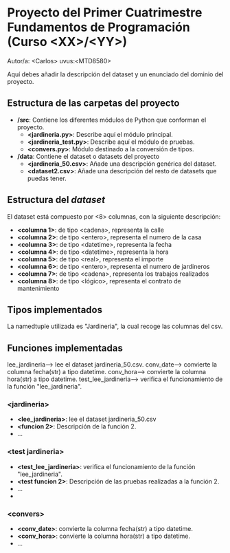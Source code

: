 # Proyecto del Primer Cuatrimestre Fundamentos de Programación (Curso  \<XX\>/\<YY\>)
Autor/a: \<Carlos\>   uvus:\<MTD8580\>

Aquí debes añadir la descripción del dataset y un enunciado del dominio del proyecto.


## Estructura de las carpetas del proyecto

* **/src**: Contiene los diferentes módulos de Python que conforman el proyecto.
  * **\<jardineria.py\>**: Describe aquí el módulo principal.
  * **\<jardineria_test.py\>**: Describe aquí el módulo de pruebas.
  * **\<convers.py\>**: Módulo destinado a la conversión de tipos. 
* **/data**: Contiene el dataset o datasets del proyecto
    * **\<jardineria_50.csv\>**: Añade una descripción genérica del dataset.
    * **\<dataset2.csv\>**: Añade una descripción del resto de datasets que puedas tener.
    
## Estructura del *dataset*

El dataset está compuesto por \<8\> columnas, con la siguiente descripción:

* **\<columna 1>**: de tipo \<cadena\>, representa la calle
* **\<columna 2>**: de tipo \<entero\>, representa el numero de la casa
* **\<columna 3>**: de tipo \<datetime\>, representa la fecha 
* **\<columna 4>**: de tipo \<datetime\>, representa la hora
* **\<columna 5>**: de tipo \<real\>, representa el importe
* **\<columna 6>**: de tipo \<entero\>, representa el numero de jardineros
* **\<columna 7>**: de tipo \<cadena\>, representa los trabajos realizados
* **\<columna 8>**: de tipo \<lógico\>, representa el contrato de mantenimiento

## Tipos implementados

La namedtuple utilizada es "Jardineria", la cual recoge las columnas del csv.

## Funciones implementadas
lee_jardineria--> lee el dataset jardineria_50.csv.
conv_date--> convierte la columna fecha(str) a tipo datetime.
conv_hora--> convierte la columna hora(str) a tipo datetime.
test_lee_jardineria--> verifica el funcionamiento de la función "lee_jardineria".

### \<jardineria\>

* **<lee_jardineria>**: lee el dataset jardineria_50.csv
* **<funcion 2>**: Descripción de la función 2.
* ...

### \<test jardineria\>

* **<test_lee_jardineria>**: verifica el funcionamiento de la función "lee_jardineria".
* **<test funcion 2>**: Descripción de las pruebas realizadas a la función 2.
* ...
* 
### \<convers\>

* **<conv_date>**: convierte la columna fecha(str) a tipo datetime.
* **<conv_hora>**: convierte la columna hora(str) a tipo datetime.
* ...
